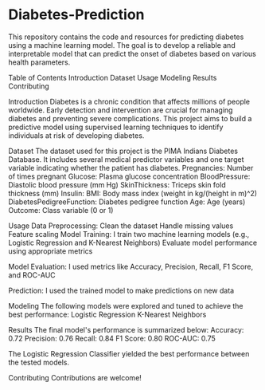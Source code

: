 # Diabetes-Prediction
This repository contains the code and resources for predicting diabetes using a machine learning model. The goal is to develop a reliable and interpretable model that can predict the onset of diabetes based on various health parameters.

Table of Contents
Introduction
Dataset
Usage
Modeling
Results
Contributing

Introduction
Diabetes is a chronic condition that affects millions of people worldwide. Early detection and intervention are crucial for managing diabetes and preventing severe complications. This project aims to build a predictive model using supervised learning techniques to identify individuals at risk of developing diabetes.

Dataset
The dataset used for this project is the PIMA Indians Diabetes Database. It includes several medical predictor variables and one target variable indicating whether the patient has diabetes.
Pregnancies: Number of times pregnant
Glucose: Plasma glucose concentration
BloodPressure: Diastolic blood pressure (mm Hg)
SkinThickness: Triceps skin fold thickness (mm)
Insulin: 
BMI: Body mass index (weight in kg/(height in m)^2)
DiabetesPedigreeFunction: Diabetes pedigree function
Age: Age (years)
Outcome: Class variable (0 or 1)

Usage
Data Preprocessing:
Clean the dataset
Handle missing values
Feature scaling
Model Training:
I train two machine learning models (e.g., Logistic Regression and K-Nearest Neighbors)
Evaluate model performance using appropriate metrics

Model Evaluation:
I used metrics like Accuracy, Precision, Recall, F1 Score, and ROC-AUC

Prediction:
I used the trained model to make predictions on new data

Modeling
The following models were explored and tuned to achieve the best performance:
Logistic Regression
K-Nearest Neighbors

Results
The final model's performance is summarized below:
Accuracy: 0.72
Precision: 0.76
Recall: 0.84
F1 Score: 0.80
ROC-AUC: 0.75

The Logistic Regression Classifier yielded the best performance between the tested models.

Contributing
Contributions are welcome! 


